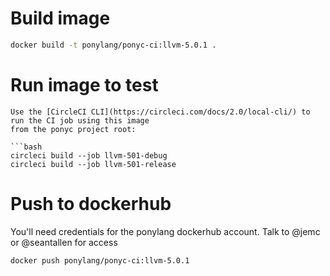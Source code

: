 # Build image

```bash
docker build -t ponylang/ponyc-ci:llvm-5.0.1 .
```

# Run image to test
```
Use the [CircleCI CLI](https://circleci.com/docs/2.0/local-cli/) to run the CI job using this image
from the ponyc project root:

```bash
circleci build --job llvm-501-debug
circleci build --job llvm-501-release
```

# Push to dockerhub

You'll need credentials for the ponylang dockerhub account. Talk to @jemc or @seantallen for access

```bash
docker push ponylang/ponyc-ci:llvm-5.0.1
```
